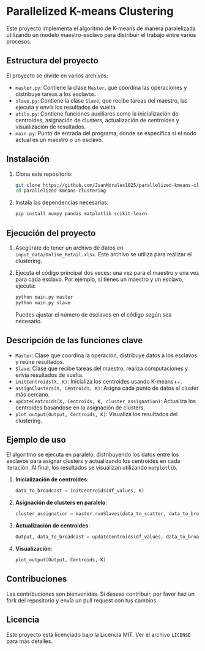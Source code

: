 # Parallelized K-means Clustering

Este proyecto implementa el algoritmo de K-means de manera paralelizada utilizando un modelo maestro-esclavo para distribuir el trabajo entre varios procesos. 

## Estructura del proyecto

El proyecto se divide en varios archivos:

- `master.py`: Contiene la clase `Master`, que coordina las operaciones y distribuye tareas a los esclavos.
- `slave.py`: Contiene la clase `Slave`, que recibe tareas del maestro, las ejecuta y envía los resultados de vuelta.
- `utils.py`: Contiene funciones auxiliares como la inicialización de centroides, asignación de clusters, actualización de centroides y visualización de resultados.
- `main.py`: Punto de entrada del programa, donde se especifica si el nodo actual es un maestro o un esclavo.

## Instalación

1. Clona este repositorio:

    ```bash
    git clone https://github.com/JuanMorales1025/parallelized-kmeans-clustering.git
    cd parallelized-kmeans-clustering
    ```

2. Instala las dependencias necesarias:

    ```bash
    pip install numpy pandas matplotlib scikit-learn
    ```

## Ejecución del proyecto

1. Asegúrate de tener un archivo de datos en `input_data/Online_Retail.xlsx`. Este archivo se utiliza para realizar el clustering.

2. Ejecuta el código principal dos veces: una vez para el maestro y una vez para cada esclavo. Por ejemplo, si tienes un maestro y un esclavo, ejecuta:

    ```bash
    python main.py master
    python main.py slave
    ```

    Puedes ajustar el número de esclavos en el código según sea necesario.

## Descripción de las funciones clave

- `Master`: Clase que coordina la operación, distribuye datos a los esclavos y reúne resultados.
- `Slave`: Clase que recibe tareas del maestro, realiza computaciones y envía resultados de vuelta.
- `initCentroids(X, K)`: Inicializa los centroides usando K-means++.
- `assignClusters(X, Centroids, K)`: Asigna cada punto de datos al cluster más cercano.
- `updateCentroids(X, Centroids, K, cluster_assignation)`: Actualiza los centroides basándose en la asignación de clusters.
- `plot_output(Output, Centroids, K)`: Visualiza los resultados del clustering.

## Ejemplo de uso

El algoritmo se ejecuta en paralelo, distribuyendo los datos entre los esclavos para asignar clusters y actualizando los centroides en cada iteración. Al final, los resultados se visualizan utilizando `matplotlib`.

1. **Inicialización de centroides**:
    ```python
    data_to_broadcast = initCentroids(df_values, K)
    ```

2. **Asignación de clusters en paralelo**:
    ```python
    cluster_assignation = master.runSlaves(data_to_scatter, data_to_broadcast, assignClusters, K)
    ```

3. **Actualización de centroides**:
    ```python
    Output, data_to_broadcast = updateCentroids(df_values, data_to_broadcast, K, cluster_assignation)
    ```

4. **Visualización**:
    ```python
    plot_output(Output, Centroids, K)
    ```

## Contribuciones

Las contribuciones son bienvenidas. Si deseas contribuir, por favor haz un fork del repositorio y envía un pull request con tus cambios.

## Licencia

Este proyecto está licenciado bajo la Licencia MIT. Ver el archivo `LICENSE` para más detalles.
